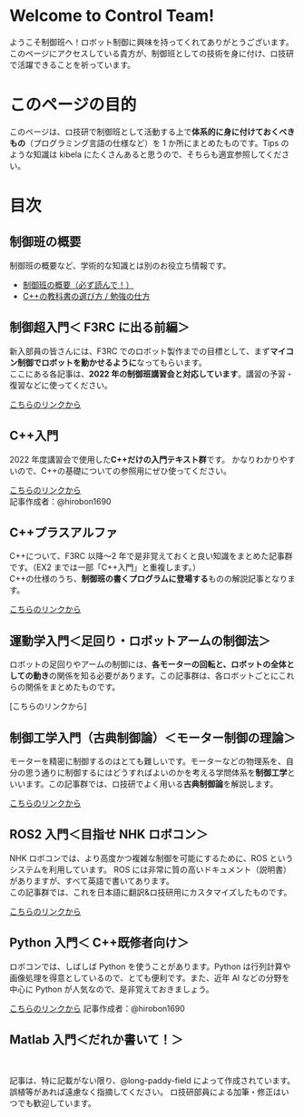 # Welcome to Control Team!

ようこそ制御班へ！ロボット制御に興味を持ってくれてありがとうございます。
このページにアクセスしている貴方が、制御班としての技術を身に付け、ロ技研で活躍できることを祈っています。

# このページの目的

このページは、ロ技研で制御班として活動する上で**体系的に身に付けておくべきもの**（プログラミング言語の仕様など）を 1 か所にまとめたものです。Tips のような知識は kibela にたくさんあると思うので、そちらも適宜参照してください。

# 目次

## 制御班の概要

制御班の概要など、学術的な知識とは別のお役立ち情報です。

- [制御班の概要（必ず読んで！）](./overview/00_overview.md)
- [C++の教科書の選び方 / 勉強の仕方](./overview/01_textbook.md)

## 制御超入門＜ F3RC に出る前編＞

新入部員の皆さんには、F3RC でのロボット製作までの目標として、まず**マイコン制御でロボットを動かせるように**なってもらいます。<br>
ここにある各記事は、**2022 年の制御班講習会と対応しています**。講習の予習・復習などに使ってください。<br>

[こちらのリンクから](./mbed_intro/B_index_lecture.md)

## C++入門

2022 年度講習会で使用した**C++だけの入門テキスト群**です。
かなりわかりやすいので、C++の基礎についての参照用にぜひ使ってください。<br>

[こちらのリンクから](https://keioroboticsassociation.github.io/intro-to-cpp/) <br>
記事作成者：@hirobon1690

## C++プラスアルファ

C++について、F3RC 以降〜2 年で是非覚えておくと良い知識をまとめた記事群です。（EX2 までは一部「C++入門」と重複します。）<br>
C++の仕様のうち、**制御班の書くプログラムに登場する**ものの解説記事となります。<br>

[こちらのリンクから](./cpp_plus/C_index_cppplus.md)

## 運動学入門＜足回り・ロボットアームの制御法＞

ロボットの足回りやアームの制御には、**各モーターの回転と、ロボットの全体としての動き**の関係を知る必要があります。この記事群は、各ロボットごとにこれらの関係をまとめたものです。

[こちらのリンクから]

## 制御工学入門（古典制御論）＜モーター制御の理論＞

モーターを精密に制御するのはとても難しいです。モーターなどの物理系を、自分の思う通りに制御するにはどうすればよいのかを考える学問体系を**制御工学**といいます。この記事群では、ロ技研でよく用いる**古典制御論**を解説します。<br>

[こちらのリンクから](./ctrl_engineering/index_ctrl.md)

## ROS2 入門＜目指せ NHK ロボコン＞

NHK ロボコンでは、より高度かつ複雑な制御を可能にするために、ROS というシステムを利用しています。
ROS には非常に質の高いドキュメント（説明書）がありますが、すべて英語で書いてあります。<br>
この記事群では、これを日本語に翻訳&ロ技研用にカスタマイズしたものです。<br>

[こちらのリンクから](./ros2_intro/index_ros2.md)

## Python 入門＜ C++既修者向け＞

ロボコンでは、しばしば Python を使うことがあります。Python は行列計算や画像処理を得意としているので、とても便利です。また、近年 AI などの分野を中心に Python が人気なので、是非覚えておきましょう。<br>

[こちらのリンクから](https://hirobon1690.github.io/intro-to-python/)
記事作成者：@hirobon1690

## Matlab 入門＜だれか書いて！＞

<br>

記事は、特に記載がない限り、@long-paddy-field によって作成されています。誤植等があれば遠慮なく指摘してください。
ロ技研部員による加筆・修正はいつでも歓迎しています。
